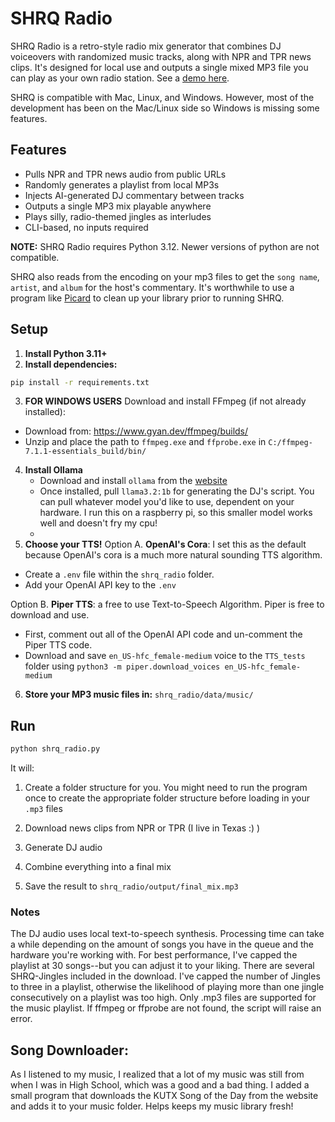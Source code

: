 # SHRQ Radio

SHRQ Radio is a retro-style radio mix generator that combines DJ voiceovers with randomized music tracks, along with NPR and TPR news clips. It's designed for local use and outputs a single mixed MP3 file you can play as your own radio station. See a [demo here](https://youtube.com/shorts/-VCyQLLbfhU?feature=share).

SHRQ is compatible with Mac, Linux, and Windows. However, most of the development has been on the Mac/Linux side so Windows is missing some features.

## Features

- Pulls NPR and TPR news audio from public URLs
- Randomly generates a playlist from local MP3s
- Injects AI-generated DJ commentary between tracks
- Outputs a single MP3 mix playable anywhere
- Plays silly, radio-themed jingles as interludes
- CLI-based, no inputs required

**NOTE:** SHRQ Radio requires Python 3.12. Newer versions of python are not compatible.

SHRQ also reads from the encoding on your mp3 files to get the `song name`, `artist`, and `album` for the host's commentary. It's worthwhile to use a program like [Picard](https://picard.musicbrainz.org/) to clean up your library prior to running SHRQ.

## Setup

1. **Install Python 3.11+**
2. **Install dependencies:**
```bash
pip install -r requirements.txt
```
3. **FOR WINDOWS USERS** Download and install FFmpeg (if not already installed):
  - Download from: https://www.gyan.dev/ffmpeg/builds/
  - Unzip and place the path to `ffmpeg.exe` and `ffprobe.exe` in `C:/ffmpeg-7.1.1-essentials_build/bin/`
4. **Install Ollama**
    - Download and install `ollama` from the [website](https://ollama.com/)
    - Once installed, pull `llama3.2:1b` for generating the DJ's script. You can pull whatever model you'd like to use, dependent on your hardware. I run this on a raspberry pi, so this smaller model works well and doesn't fry my cpu!
    - 
5. **Choose your TTS!**
  Option A. **OpenAI's Cora**: I set this as the default because OpenAI's cora is a much more natural sounding TTS algorithm.
  - Create a `.env` file within the `shrq_radio` folder.
  - Add your OpenAI API key to the `.env`

  Option B. **Piper TTS**: a free to use Text-to-Speech Algorithm. Piper is free to download and use.
  - First, comment out all of the OpenAI API code and un-comment the Piper TTS code. 
  - Download and save `en_US-hfc_female-medium` voice to the `TTS_tests` folder using `python3 -m piper.download_voices en_US-hfc_female-medium`

6. **Store your MP3 music files in:** `shrq_radio/data/music/`

## Run
```bash
python shrq_radio.py
```

It will:
1. Create a folder structure for you. You might need to run the program once to create the appropriate folder structure before loading in your `.mp3` files

2. Download news clips from NPR or TPR (I live in Texas :) )

3. Generate DJ audio

4. Combine everything into a final mix

5. Save the result to `shrq_radio/output/final_mix.mp3`

### Notes
The DJ audio uses local text-to-speech synthesis. Processing time can take a while depending on the amount of songs you have in the queue and the hardware you're working with. For best performance, I've capped the playlist at 30 songs--but you can adjust it to your liking.
There are several SHRQ-Jingles included in the download. I've capped the number of Jingles to three in a playlist, otherwise the likelihood of playing more than one jingle consecutively on a playlist was too high.
Only .mp3 files are supported for the music playlist.
If ffmpeg or ffprobe are not found, the script will raise an error.

## Song Downloader:
As I listened to my music, I realized that a lot of my music was still from when I was in High School, which was a good and a bad thing. I added a small program that downloads the KUTX Song of the Day from the website and adds it to your music folder. Helps keeps my music library fresh!

